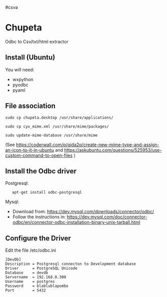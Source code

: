 #csva

Chupeta
=======

Odbc to Csv/txt/html extractor

Install (Ubuntu)
----------------

You will need:
* wxpython
* pyodbc 
* pyaml

File association
----------------

```
sudo cp chupeta.desktop /usr/share/applications/

sudo cp cyx_mime.xml /usr/share/mime/packages/

sudo update-mime-database /usr/share/mime

```


(See https://coderwall.com/p/qjda2q/create-new-mime-type-and-assign-an-icon-to-it-in-ubuntu
 and https://askubuntu.com/questions/525953/use-custom-command-to-open-files
)



Install the Odbc driver
-----------------------

Postgresql: 
```
   apt-get install odbc-postgresql
```


Mysql:

   * Download from: https://dev.mysql.com/downloads/connector/odbc/
   * Follow the instructions in: https://dev.mysql.com/doc/connector-odbc/en/connector-odbc-installation-binary-unix-tarball.html
   
   
Configure the Driver
--------------------


Edit the file /etc/odbc.ini

```
[DevDb]
Description	= Postgresql connecton to Development database
Driver		= PostgreSQL Unicode
Database	= devdb
Servername	= 192.168.0.300
Username	= postgres
Password	= blablublapombo
Port		= 5432
```

